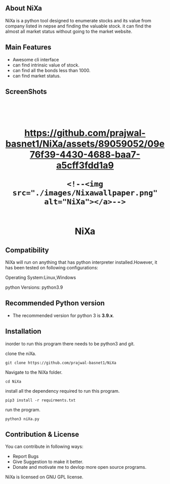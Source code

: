 ## About NiXa
NiXa is a python tool designed to enumerate stocks and its value from company listed in nepse and finding the valuable stock.
it can find the almost all market status without going to the market website.

## Main Features
- Awesome cli interface
- can find intrinsic value of stock.
- can find all the bonds less than 1000.
- can find market status.

## ScreenShots

<h1 align="center">
  <br>
  <a href="https://github.com/prajwal-basnet1/NiXa">
    

https://github.com/prajwal-basnet1/NiXa/assets/89059052/09e76f39-4430-4688-baa7-a5cff3fdd1a9


    <!--<img src="./images/Nixawallpaper.png" alt="NiXa"></a>-->
  <br>
  NiXa
  <br>
</h1>

## Compatibility 
NiXa will run on anything that has python interpreter installed.However, it has been tested on following configurations:

Operating System:Linux,Windows

python Versions: python3.9

## Recommended Python version
* The recommended version for python 3 is **3.9.x**.

## Installation

inorder to run this program 
there needs to be python3 and git.

clone the niXa.
```
git clone https://github.com/prajwal-basnet1/NiXa
```
Navigate to the NiXa folder.
```
cd NiXa
```
install all the dependency required to run this program.
```
pip3 install -r requirments.txt
```
run the program.
```
python3 niXa.py
```

## Contribution & License
You can contribute in following ways:
- Report Bugs
- Give Suggestion to make it better.
- Donate and motivate me to devlop more open source programs.

NiXa is licensed on GNU GPL license.

